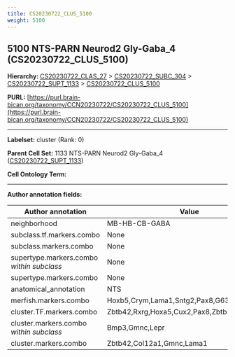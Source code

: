 ```yaml
---
title: CS20230722_CLUS_5100
weight: 5100
---
```

## 5100 NTS-PARN Neurod2 Gly-Gaba_4 (CS20230722_CLUS_5100)
<b>Hierarchy: </b>
[CS20230722_CLAS_27](../CS20230722_CLAS_27) >
[CS20230722_SUBC_304](../CS20230722_SUBC_304) >
[CS20230722_SUPT_1133](../CS20230722_SUPT_1133) >
[CS20230722_CLUS_5100](../CS20230722_CLUS_5100)

**PURL:** [https://purl.brain-bican.org/taxonomy/CCN20230722/CS20230722_CLUS_5100](https://purl.brain-bican.org/taxonomy/CCN20230722/CS20230722_CLUS_5100)

---


**Labelset:** cluster (Rank: 0)

**Parent Cell Set:** 1133 NTS-PARN Neurod2 Gly-Gaba_4 ([CS20230722_SUPT_1133](../CS20230722_SUPT_1133))



**Cell Ontology Term:** 

[MARKER GENES.]: #


---

[TRANSFERRED ANNOTATIONS.]: #


[AUTHOR ANNOTATION FIELDS.]: #


**Author annotation fields:**

| Author annotation | Value |
|-------------------|-------|
|neighborhood|MB-HB-CB-GABA|
|subclass.tf.markers.combo|None|
|subclass.markers.combo|None|
|supertype.markers.combo _within subclass_|None|
|supertype.markers.combo|None|
|anatomical_annotation|NTS|
|merfish.markers.combo|Hoxb5,Crym,Lama1,Sntg2,Pax8,G630016G05Rik|
|cluster.TF.markers.combo|Zbtb42,Rxrg,Hoxa5,Cux2,Pax8,Zbtb16|
|cluster.markers.combo _within subclass_|Bmp3,Gmnc,Lepr|
|cluster.markers.combo|Zbtb42,Col12a1,Gmnc,Lama1|
